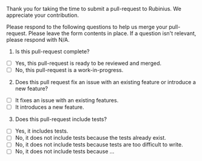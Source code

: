 Thank you for taking the time to submit a pull-request to Rubinius. We appreciate your contribution.

Please respond to the following questions to help us merge your pull-request. Please leave the form contents in place. If a question isn't relevant, please respond with N/A.

1. Is this pull-request complete?

  -[ ] Yes, this pull-request is ready to be reviewed and merged.
  -[ ] No, this pull-request is a work-in-progress.

2. Does this pull request fix an issue with an existing feature or introduce a new feature?

  -[ ] It fixes an issue with an existing features.
  -[ ] It introduces a new feature.

3. Does this pull-request include tests?

  -[ ] Yes, it includes tests.
  -[ ] No, it does not include tests because the tests already exist.
  -[ ] No, it does not include tests because tests are too difficult to write.
  -[ ] No, it does not include tests because ...
